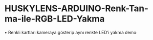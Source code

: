 # HUSKYLENS-ARDUINO-Renk-Tan-ma-ile-RGB-LED-Yakma
• Renkli kartları kameraya gösterip aynı renkte LED’i yakma demo
